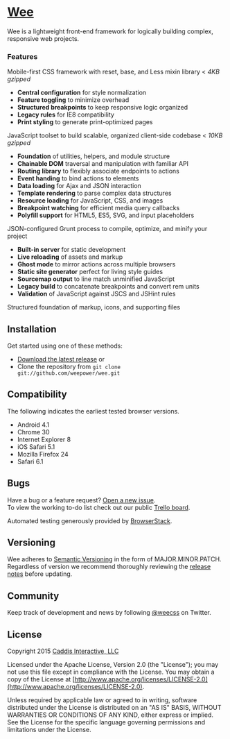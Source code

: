 # [Wee](https://www.weepower.com)

Wee is a lightweight front-end framework for logically building complex, responsive web projects.

### Features

Mobile-first CSS framework with reset, base, and Less mixin library < *4KB gzipped*

* **Central configuration** for style normalization
* **Feature toggling** to minimize overhead
* **Structured breakpoints** to keep responsive logic organized
* **Legacy rules** for IE8 compatibility
* **Print styling** to generate print-optimized pages

JavaScript toolset to build scalable, organized client-side codebase < *10KB gzipped*

* **Foundation** of utilities, helpers, and module structure
* **Chainable DOM** traversal and manipulation with familiar API
* **Routing library** to flexibly associate endpoints to actions
* **Event handing** to bind actions to elements
* **Data loading** for Ajax and JSON interaction
* **Template rendering** to parse complex data structures
* **Resource loading** for JavaScript, CSS, and images
* **Breakpoint watching** for efficient media query callbacks
* **Polyfill support** for HTML5, ES5, SVG, and input placeholders

JSON-configured Grunt process to compile, optimize, and minify your project

* **Built-in server** for static development
* **Live reloading** of assets and markup
* **Ghost mode** to mirror actions across multiple browsers
* **Static site generator** perfect for living style guides
* **Sourcemap output** to line match unminified JavaScript
* **Legacy build** to concatenate breakpoints and convert rem units
* **Validation** of JavaScript against JSCS and JSHint rules

Structured foundation of markup, icons, and supporting files

## Installation

Get started using one of these methods:

* [Download the latest release](https://github.com/weepower/wee/archive/master.zip) or
* Clone the repository from `git clone git://github.com/weepower/wee.git`

## Compatibility

The following indicates the earliest tested browser versions.

* Android 4.1
* Chrome 30
* Internet Explorer 8
* iOS Safari 5.1
* Mozilla Firefox 24
* Safari 6.1

## Bugs

Have a bug or a feature request? [Open a new issue](https://github.com/weepower/wee/issues).  
To view the working to-do list check out our public [Trello board](https://trello.com/b/7KbnQra9/wee).

Automated testing generously provided by [BrowserStack](https://www.browserstack.com).

## Versioning

Wee adheres to [Semantic Versioning](http://semver.org/) in the form of MAJOR.MINOR.PATCH.  
Regardless of version we recommend thoroughly reviewing the [release notes](https://github.com/weepower/wee/releases) before updating.

## Community

Keep track of development and news by following [@weecss](https://twitter.com/weecss) on Twitter.

## License

Copyright 2015 [Caddis Interactive, LLC](https://www.caddis.co)

Licensed under the Apache License, Version 2.0 (the "License");
you may not use this file except in compliance with the License.
You may obtain a copy of the License at [http://www.apache.org/licenses/LICENSE-2.0](http://www.apache.org/licenses/LICENSE-2.0).

Unless required by applicable law or agreed to in writing, software
distributed under the License is distributed on an "AS IS" BASIS,
WITHOUT WARRANTIES OR CONDITIONS OF ANY KIND, either express or implied.
See the License for the specific language governing permissions and
limitations under the License.